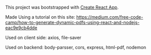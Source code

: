 This project was bootstrapped with [Create React App](https://github.com/facebook/create-react-app).

Made Using a tutorial on this site: https://medium.com/free-code-camp/how-to-generate-dynamic-pdfs-using-react-and-nodejs-eac9e9cb4dde

Used on client side: axios, file-saver

Used on backend: body-parsser, cors, express, html-pdf, nodemon
